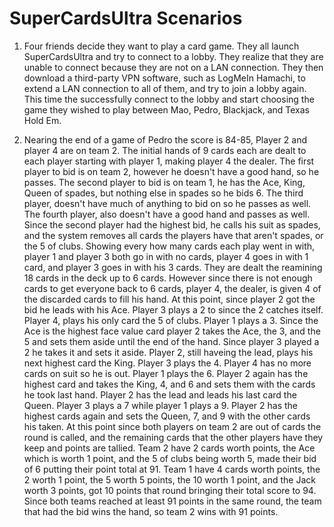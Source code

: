 # SuperCardsUltra Scenarios

1. Four friends decide they want to play a card game. They all launch SuperCardsUltra and try to connect to a lobby. They realize that they are unable to connect because they are not on a LAN connection. They then download a third-party VPN software, such as LogMeIn Hamachi, to extend a LAN connection to all of them, and try to join a lobby again. This time the successfully connect to the lobby and start choosing the game they wished to play between Mao, Pedro, Blackjack, and Texas Hold Em.

2. Nearing the end of a game of Pedro the score is 84-85, Player 2 and player 4 are on team 2. The initial hands of 9 cards each are dealt to each player starting with player 1, making player 4 the dealer. The first player to bid is on team 2, however he doesn't have a good hand, so he passes. The second player to bid is on team 1, he has the Ace, King, Queen of spades, but nothing else in spades so he bids 6. The third player, doesn't have much of anything to bid on so he passes as well. The fourth player, also doesn't have a good hand and passes as well. Since the second player had the highest bid, he calls his suit as spades, and the system removes all cards the players have that aren't spades, or the 5 of clubs. Showing every how many cards each play went in with, player 1 and player 3 both go in with no cards, player 4 goes in with 1 card, and player 3 goes in with his 3 cards. They are dealt the reamining 18 cards in the deck up to 6 cards. However since there is not enough cards to get everyone back to 6 cards, player 4, the dealer, is given 4 of the discarded cards to fill his hand. At this point, since player 2 got the bid he leads with his Ace. Player 3 plays a 2 to since the 2 catches itself. Player 4, plays his only card the 5 of clubs. Player 1 plays a 3. Since the Ace is the highest face value card player 2 takes the Ace, the 3, and the 5 and sets them aside until the end of the hand. Since player 3 played a 2 he takes it and sets it aside. Player 2, still haveing the lead, plays his next highest card the King. Player 3 plays the 4. Player 4 has no more cards on suit so he is out. Player 1 plays the 6. Player 2 again has the highest card and takes the King, 4, and 6 and sets them with the cards he took last hand. Player 2 has the lead and leads his last card the Queen. Player 3 plays a 7 while player 1 plays a 9. Player 2 has the highest cards again and sets the Queen, 7, and 9 with the other cards his taken. At this point since both players on team 2 are out of cards the round is called, and the remaining cards that the other players have they keep and points are tallied. Team 2 have 2 cards worth points, the Ace which is worth 1 point, and the 5 of clubs being worth 5, made their bid of 6 putting their point total at 91. Team 1 have 4 cards worth points, the 2 worth 1 point, the 5 worth 5 points, the 10 worth 1 point, and the Jack worth 3 points, got 10 points that round bringing their total score to 94. Since both teams reached at least 91 points in the same round, the team that had the bid wins the hand, so team 2 wins with 91 points.